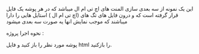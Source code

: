 این یک نمونه از  سه بعدی سازی المنت های  اچ تی ام ال  میباشد 
که در هر پوشه یک فایل قرار گرفته است که و درون فایل های تگ های (اچ تی ام ال ) استایل هایی 
را دارا میباشند که موجب نمایش انها یه صورت سه بعدی میشود


نحوه اجرا پروژه :

پوشه مورد نظر را باز کنید و فایل 
html
را بازکنید.